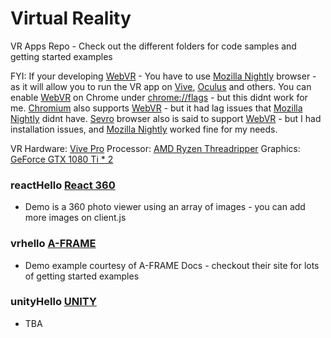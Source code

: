 # Virtual Reality
VR Apps Repo - Check out the different folders for code samples and getting started examples

FYI: If your developing [WebVR](https://webvr.info/) - You have to use [Mozilla Nightly](https://www.mozilla.org/en-US/firefox/channel/desktop/) browser - as it will allow you to run the VR app on [Vive](https://www.vive.com/us/product/vive-pro/), [Oculus](https://www.oculus.com/rift/) and others. You can enable [WebVR](https://webvr.info/) on Chrome under [chrome://flags](chrome://flags) - but this didnt work for me.  [Chromium](https://www.chromium.org/) also supports [WebVR](https://webvr.info/) - but it had lag issues that [Mozilla Nightly](https://www.mozilla.org/en-US/firefox/channel/desktop/) didnt have. [Sevro](https://servo.org/) browser also is said to support [WebVR](https://webvr.info/) - but I had installation issues, and [Mozilla Nightly](https://www.mozilla.org/en-US/firefox/channel/desktop/) worked fine for my needs.

VR Hardware: [Vive Pro](https://www.vive.com/us/product/vive-pro/)
Processor: [AMD Ryzen Threadripper](https://www.amd.com/en/products/ryzen-threadripper)
Graphics: [GeForce GTX 1080 Ti * 2](https://www.nvidia.com/en-us/geforce/products/10series/geforce-gtx-1080-ti/)

### reactHello [React 360](https://facebook.github.io/react-360/)
 - Demo is a 360 photo viewer using an array of images - you can add more images on client.js

### vrhello [A-FRAME](https://aframe.io/)
 - Demo example courtesy of A-FRAME Docs - checkout their site for lots of getting started examples

### unityHello [UNITY](https://unity3d.com/)
 - TBA

